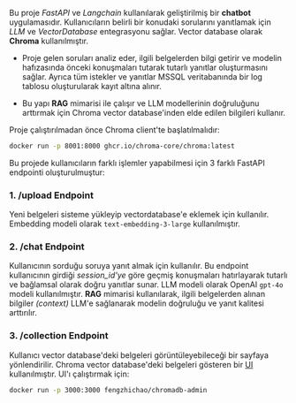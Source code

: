 Bu proje *FastAPI* ve *Langchain* kullanılarak geliştirilmiş bir **chatbot** uygulamasıdır.
Kullanıcıların belirli bir konudaki sorularını yanıtlamak için *LLM* ve *VectorDatabase* entegrasyonu sağlar. Vector database olarak **Chroma** kullanılmıştır.

* Proje gelen soruları analiz eder, ilgili belgelerden bilgi getirir ve modelin hafızasında önceki konuşmaları tutarak tutarlı yanıtlar oluşturmasını sağlar. Ayrıca tüm istekler ve yanıtlar MSSQL veritabanında bir log tablosu oluşturularak kayıt altına alınır.

* Bu yapı **RAG** mimarisi ile çalışır ve LLM modellerinin doğruluğunu arttırmak için Chroma vector database'inden elde edilen bilgileri kullanır.

Proje çalıştırılmadan önce Chroma client'te başlatılmalıdır:
```bash
docker run -p 8001:8000 ghcr.io/chroma-core/chroma:latest
```

Bu projede kullanıcıların farklı işlemler yapabilmesi için 3 farklı FastAPI endpointi oluşturulmuştur:

### 1. /upload Endpoint
Yeni belgeleri sisteme yükleyip vectordatabase'e eklemek için kullanılır. Embedding modeli olarak `text-embedding-3-large` kullanılmıştır.


### 2. /chat Endpoint
Kullanıcının sorduğu soruya yanıt almak için kullanılır. Bu endpoint kullanıcının girdiği *session_id'ye* göre geçmiş konuşmaları hatırlayarak tutarlı ve bağlamsal olarak doğru yanıtlar sunar. LLM modeli olarak OpenAI `gpt-4o` modeli kullanılmıştır. **RAG** mimarisi kullanılarak, ilgili belgelerden alınan bilgiler *(context)* LLM'e sağlanarak modelin doğruluğu ve yanıt kalitesi arttırılır.

### 3. /collection Endpoint
Kullanıcı vector database'deki belgeleri görüntüleyebileceği bir sayfaya yönlendirilir. Chroma vector database'deki belgeleri gösteren bir [UI](https://github.com/flanker/chromadb-admin) kullanılmıştır. UI'ı çalıştırmak için:

```bash
docker run -p 3000:3000 fengzhichao/chromadb-admin
```

